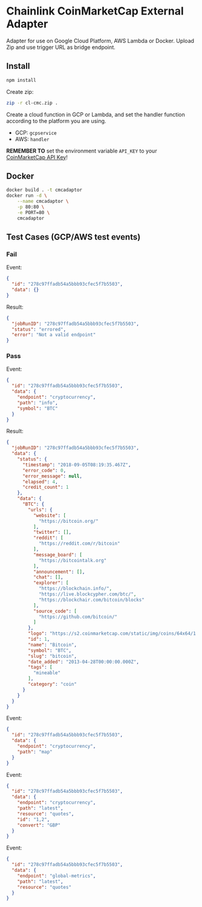 # Chainlink CoinMarketCap External Adapter

Adapter for use on Google Cloud Platform, AWS Lambda or Docker. Upload Zip and use trigger URL as bridge endpoint.

## Install

```bash
npm install
```

Create zip:

```bash
zip -r cl-cmc.zip .
```

Create a cloud function in GCP or Lambda, and set the handler function according to the platform you are using.

* GCP: `gcpservice`
* AWS: `handler`

**REMEMBER TO** set the environment variable `API_KEY` to your [CoinMarketCap API Key](https://pro.coinmarketcap.com/)!

## Docker
```bash
docker build . -t cmcadaptor
docker run -d \
    --name cmcadaptor \
    -p 80:80 \
    -e PORT=80 \
    cmcadaptor
```

## Test Cases (GCP/AWS test events)

### Fail

Event: 
```json
{
  "id": "278c97ffadb54a5bbb93cfec5f7b5503",
  "data": {}
}
```

Result:
```json
{
  "jobRunID": "278c97ffadb54a5bbb93cfec5f7b5503",
  "status": "errored",
  "error": "Not a valid endpoint"
}
```

### Pass

Event:
```json
{
  "id": "278c97ffadb54a5bbb93cfec5f7b5503",
  "data": {
    "endpoint": "cryptocurrency",
    "path": "info",
    "symbol": "BTC"
  }
}
```

Result:
```json
{
  "jobRunID": "278c97ffadb54a5bbb93cfec5f7b5503",
  "data": {
    "status": {
      "timestamp": "2018-09-05T08:19:35.467Z",
      "error_code": 0,
      "error_message": null,
      "elapsed": 4,
      "credit_count": 1
    },
    "data": {
      "BTC": {
        "urls": {
          "website": [
            "https://bitcoin.org/"
          ],
          "twitter": [],
          "reddit": [
            "https://reddit.com/r/bitcoin"
          ],
          "message_board": [
            "https://bitcointalk.org"
          ],
          "announcement": [],
          "chat": [],
          "explorer": [
            "https://blockchain.info/",
            "https://live.blockcypher.com/btc/",
            "https://blockchair.com/bitcoin/blocks"
          ],
          "source_code": [
            "https://github.com/bitcoin/"
          ]
        },
        "logo": "https://s2.coinmarketcap.com/static/img/coins/64x64/1.png",
        "id": 1,
        "name": "Bitcoin",
        "symbol": "BTC",
        "slug": "bitcoin",
        "date_added": "2013-04-28T00:00:00.000Z",
        "tags": [
          "mineable"
        ],
        "category": "coin"
      }
    }
  }
}
```

Event:
```json
{
  "id": "278c97ffadb54a5bbb93cfec5f7b5503",
  "data": {
    "endpoint": "cryptocurrency",
    "path": "map"
  }
}
```

Event:
```json
{
  "id": "278c97ffadb54a5bbb93cfec5f7b5503",
  "data": {
    "endpoint": "cryptocurrency",
    "path": "latest",
    "resource": "quotes",
    "id": "1,2",
    "convert": "GBP"
  }
}
```

Event:
```json
{
  "id": "278c97ffadb54a5bbb93cfec5f7b5503",
  "data": {
    "endpoint": "global-metrics",
    "path": "latest",
    "resource": "quotes"
  }
}
```
